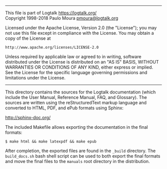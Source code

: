________________________________________________________________________

This file is part of Logtalk <https://logtalk.org/>  
Copyright 1998-2018 Paulo Moura <pmoura@logtalk.org>

Licensed under the Apache License, Version 2.0 (the "License");
you may not use this file except in compliance with the License.
You may obtain a copy of the License at

    http://www.apache.org/licenses/LICENSE-2.0

Unless required by applicable law or agreed to in writing, software
distributed under the License is distributed on an "AS IS" BASIS,
WITHOUT WARRANTIES OR CONDITIONS OF ANY KIND, either express or implied.
See the License for the specific language governing permissions and
limitations under the License.
________________________________________________________________________


This directory contains the sources for the Logtalk documentation (which
include the User Manual, Reference Manual, FAQ, and Glossary). The sources
are written using the reStructuredText markup language and converted to
HTML, PDF, and ePub formats using Sphinx:

http://sphinx-doc.org/

The included Makefile allows exporting the documentation in the final
formats:

	$ make html && make latexpdf && make epub

After completion, the exported files are found in the `_build` directory.
The `build_docs.sh` bash shell script can be used to both export the final
formats and move the final files to the `manuals` root directory in the
distribution.
